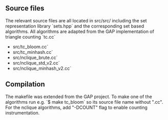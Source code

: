 ## Source files
The relevant source files are all located in src/src/ including the set representation library ´sets.hpp´ and the
corresponding set based algorithms. All algorithms are adapted from the GAP implementation of triangle counting ´tc.cc´
 - src/tc\_bloom.cc´
 - src/tc\_minhash.cc´
 - src/nclique\_brute.cc´
 - src/nclique\_std_v2.cc´
 - src/nclique\_minhash_v2.cc´

## Compilation
The makefile was extended from the GAP project. To make one of the algorithms run e.g. ´$ make tc\_bloom´ so its source
file name without ".cc".
For the nclique algorithms, add "-DCOUNT" flag to enable counting instrumentation.
